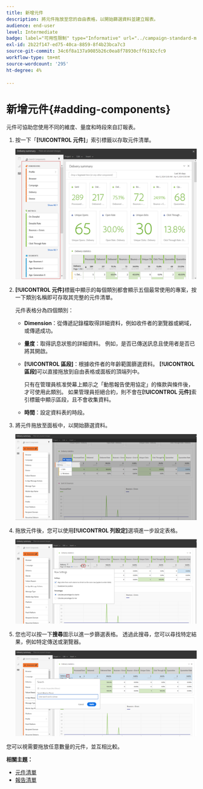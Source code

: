 ```yaml
---
title: 新增元件
description: 將元件拖放至您的自由表格，以開始篩選資料並建立報表。
audience: end-user
level: Intermediate
badge: label="可用性限制" type="Informative" url="../campaign-standard-migration-home.md" tooltip="僅限Campaign Standard已移轉的使用者"
exl-id: 2b22f147-ed75-40ca-8859-8f4b23bca7c3
source-git-commit: 34c6f8a137a9085b26c0ea8f78930cff6192cfc9
workflow-type: tm+mt
source-wordcount: '295'
ht-degree: 4%

---
```


# 新增元件{#adding-components}

元件可協助您使用不同的維度、量度和時段來自訂報表。

1. 按一下「**[!UICONTROL 元件]**」索引標籤以存取元件清單。

   ![](assets/dynamic_report_components.png)

1. **[!UICONTROL 元件]**&#x200B;標籤中顯示的每個類別都會顯示五個最常使用的專案，按一下類別名稱即可存取其完整的元件清單。

   元件表格分為四個類別：

   * **Dimension**：從傳遞記錄檔取得詳細資料，例如收件者的瀏覽器或網域，或傳遞成功。
   * **量度**：取得訊息狀態的詳細資料。 例如，是否已傳送訊息且使用者是否已將其開啟。
   * **[!UICONTROL 區段]**：根據收件者的年齡範圍篩選資料。 **[!UICONTROL 區段]**&#x200B;可以直接拖放到自由表格或面板的頂端列中。

     只有在管理員核准熒幕上顯示之「動態報告使用協定」的條款與條件後，才可使用此類別。 如果管理員拒絕合約，則不會在&#x200B;**[!UICONTROL 元件]**&#x200B;索引標籤中顯示區段，且不會收集資料。

   * **時間**：設定資料表的時段。

1. 將元件拖放至面板中，以開始篩選資料。

   ![](assets/dynamic_report_components_2.png)

1. 拖放元件後，您可以使用&#x200B;**[!UICONTROL 列設定]**&#x200B;選項進一步設定表格。

   ![](assets/dynamic_report_components_3.png)

1. 您也可以按一下&#x200B;**搜尋**&#x200B;圖示以進一步篩選表格。 透過此搜尋，您可以尋找特定結果，例如特定傳送或瀏覽器。

   ![](assets/dynamic_report_components_4.png)

您可以視需要拖放任意數量的元件，並互相比較。

**相關主題：**

* [元件清單](list-of-components.md)
* [報告清單](defining-the-report-period.md)
